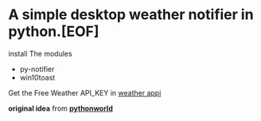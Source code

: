 # A simple desktop weather notifier in python.[EOF]

install The modules

- py-notifier
- win10toast

Get the Free Weather API_KEY in [weather appi](http://home.openweathermap.org/api_keys)

**original idea** from [__pythonworld__](https://www.instagram.com/__pythonworld__/?hl=es-la)
